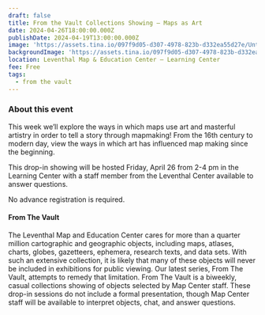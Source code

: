 ```yaml
---
draft: false
title: From the Vault Collections Showing — Maps as Art
date: 2024-04-26T18:00:00.000Z
publishDate: 2024-04-19T13:00:00.000Z
image: 'https://assets.tina.io/097f9d05-d307-4978-823b-d332ea55d27e/Untitled (64).png'
backgroundImage: 'https://assets.tina.io/097f9d05-d307-4978-823b-d332ea55d27e/Untitled (64).png'
location: Leventhal Map & Education Center – Learning Center
fee: Free
tags:
  - from the vault
---
```


### About this event

This week we’ll explore the ways in which maps use art and masterful artistry in order to tell a story through mapmaking! From the 16th century to modern day, view the ways in which art has influenced map making since the beginning.

This drop-in showing will be hosted Friday, April 26 from 2-4 pm in the Learning Center with a staff member from the Leventhal Center available to answer questions. 

No advance registration is required.

#### From The Vault

The Leventhal Map and Education Center cares for more than a quarter million cartographic and geographic objects, including maps, atlases, charts, globes, gazetteers, ephemera, research texts, and data sets. With such an extensive collection, it is likely that many of these objects will never be included in exhibitions for public viewing. Our latest series, From The Vault, attempts to remedy that limitation. From The Vault is a biweekly, casual collections showing of objects selected by Map Center staff. These drop-in sessions do not include a formal presentation, though Map Center staff will be available to interpret objects, chat, and answer questions.

